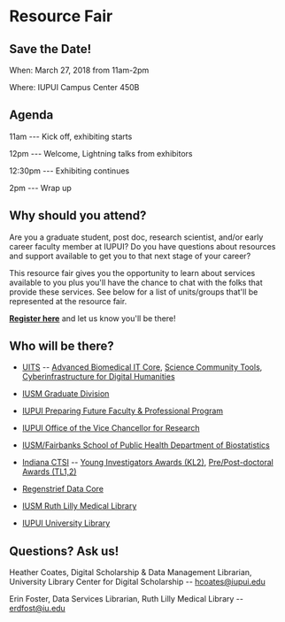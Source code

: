 # Resource Fair

## Save the Date!
When: March 27, 2018 from 11am-2pm

Where: IUPUI Campus Center 450B

## Agenda
11am --- Kick off, exhibiting starts

12pm --- Welcome, Lightning talks from exhibitors

12:30pm --- Exhibiting continues

2pm --- Wrap up

## Why should you attend?

Are you a graduate student, post doc, research scientist, and/or early career faculty member at IUPUI? Do you have questions about resources and support available to get you to that next stage of your career?

This resource fair gives you the opportunity to learn about services available to you plus you'll have the chance to chat with the folks that provide these services. See below for a list of units/groups that'll be represented at the resource fair.

**[Register here](http://j.mp/2CjErGi)** and let us know you'll be there!

## Who will be there?

* [UITS](https://uits.iu.edu/) -- [Advanced Biomedical IT Core](https://pti.iu.edu/centers/rt/science-comm-tools.html), [Science Community Tools](https://pti.iu.edu/centers/rt/science-comm-tools.html), [Cyberinfrastructure for Digital Humanities](https://pti.iu.edu/centers/rt/visualization-analytics.html)

* [IUSM Graduate Division](https://medicine.iu.edu/education/graduate-degrees/contacts/)

* [IUPUI Preparing Future Faculty & Professional Program](http://graduate.iupui.edu/support/pffp/index.shtml)

* [IUPUI Office of the Vice Chancellor for Research](http://research.iupui.edu/ovcr)

* [IUSM/Fairbanks School of Public Health Department of Biostatistics](http://biostat.iupui.edu/)

* [Indiana CTSI](https://www.indianactsi.org/education/) -- [Young Investigators Awards (KL2)](https://www.indianactsi.org/education/career-development/young-investigators-kl2/), [Pre/Post-doctoral Awards (TL1,2)](https://www.indianactsi.org/education/career-development/predoc-tl1/)

* [Regenstrief Data Core](http://www.regenstrief.org/resources/regenstrief-data-core/)

* [IUSM Ruth Lilly Medical Library](https://mednet.medicine.iu.edu/medical-library/)

* [IUPUI University Library](https://ulib.iupui.edu/)

## Questions? Ask us!
Heather Coates, Digital Scholarship & Data Management Librarian, University Library Center for Digital Scholarship -- [hcoates@iupui.edu](hcoates@iupui.edu)

Erin Foster, Data Services Librarian, Ruth Lilly Medical Library -- [erdfost@iu.edu](erdfost@iu.edu)
